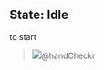 ﻿
## State: Idle

  

to start

  

>[![](https://mermaid.ink/img/pako:eNptkMEKwjAMQH9l5OJlu3jswZNXT14LJbbZVljb0abKGPt36zZR0JySvBdIMoMOhkBAYmQ6W-wiuuZ-lL4qcehpUjq4MTPFQ9U0p-pBN6XRbXwvVtCjN6qjxDnSLzXImIg38K2u1Po0kmbFGLu3tE_85VCDo-jQmrL5_PIlcE-OJIiSGmoxDyxB-qWomDlcJ69BcMxUQx7N51YQLQ6pdMlYDvGyfWN9yvIE6XNf3A?type=png)](https://mermaid.live/edit#pako:eNptkMEKwjAMQH9l5OJlu3jswZNXT14LJbbZVljb0abKGPt36zZR0JySvBdIMoMOhkBAYmQ6W-wiuuZ-lL4qcehpUjq4MTPFQ9U0p-pBN6XRbXwvVtCjN6qjxDnSLzXImIg38K2u1Po0kmbFGLu3tE_85VCDo-jQmrL5_PIlcE-OJIiSGmoxDyxB-qWomDlcJ69BcMxUQx7N51YQLQ6pdMlYDvGyfWN9yvIE6XNf3A)@handCheckr
